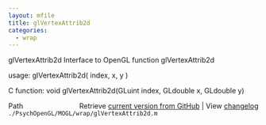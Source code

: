```yaml
---
layout: mfile
title: glVertexAttrib2d
categories:
  - wrap
---
```


glVertexAttrib2d  Interface to OpenGL function glVertexAttrib2d

usage:  glVertexAttrib2d\( index, x, y \)

C function:  void glVertexAttrib2d\(GLuint index, GLdouble x, GLdouble y\)


<div class="code_header" style="text-align:right;">
  <span style="float:left;">Path&nbsp;&nbsp;</span> <span class="counter">Retrieve <a href=
  "https://raw.github.com/Psychtoolbox-3/Psychtoolbox-3/beta/./PsychOpenGL/MOGL/wrap/glVertexAttrib2d.m">current version from GitHub</a> | View <a href=
  "https://github.com/Psychtoolbox-3/Psychtoolbox-3/commits/beta/./PsychOpenGL/MOGL/wrap/glVertexAttrib2d.m">changelog</a></span>
</div>
<div class="code">
  <code>./PsychOpenGL/MOGL/wrap/glVertexAttrib2d.m</code>
</div>
